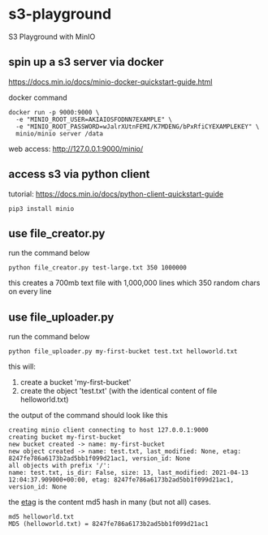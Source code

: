 # s3-playground
S3 Playground with MinIO

## spin up a s3 server via docker

https://docs.min.io/docs/minio-docker-quickstart-guide.html

docker command

```
docker run -p 9000:9000 \
  -e "MINIO_ROOT_USER=AKIAIOSFODNN7EXAMPLE" \
  -e "MINIO_ROOT_PASSWORD=wJalrXUtnFEMI/K7MDENG/bPxRfiCYEXAMPLEKEY" \
  minio/minio server /data
```

web access: http://127.0.0.1:9000/minio/

## access s3 via python client

tutorial: https://docs.min.io/docs/python-client-quickstart-guide

`pip3 install minio`

## use file_creator.py

run the command below

```
python file_creator.py test-large.txt 350 1000000
```

this creates a 700mb text file with 1,000,000 lines which 350 random chars on every line

## use file_uploader.py

run the command below

```
python file_uploader.py my-first-bucket test.txt helloworld.txt
```

this will:
1. create a bucket 'my-first-bucket'
2. create the object 'test.txt' (with the identical content of file helloworld.txt)

the output of the command should look like this

```
creating minio client connecting to host 127.0.0.1:9000
creating bucket my-first-bucket
new bucket created -> name: my-first-bucket
new object created -> name: test.txt, last_modified: None, etag: 8247fe786a6173b2ad5bb1f099d21ac1, version_id: None
all objects with prefix '/':
name: test.txt, is_dir: False, size: 13, last_modified: 2021-04-13 12:04:37.909000+00:00, etag: 8247fe786a6173b2ad5bb1f099d21ac1, version_id: None
```

the [etag](https://docs.aws.amazon.com/AmazonS3/latest/API/API_Object.html) is the content md5 hash in many (but not all) cases.

```
md5 helloworld.txt
MD5 (helloworld.txt) = 8247fe786a6173b2ad5bb1f099d21ac1
```
